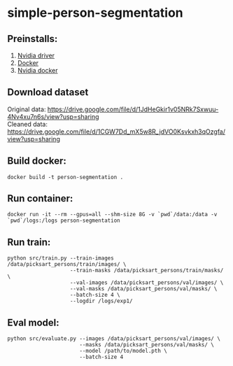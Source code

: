 # simple-person-segmentation

## Preinstalls:

1. [Nvidia driver](https://www.nvidia.ru/Download/index.aspx?lang=ru)
2. [Docker](https://docs.docker.com/engine/install/)
3. [Nvidia docker](https://github.com/NVIDIA/nvidia-docker/wiki/Installation-(Native-GPU-Support))

## Download dataset

Original data:  https://drive.google.com/file/d/1JdHeGkir1v05NRk7Sxwuu-4Nv4xu7n6s/view?usp=sharing    
Cleaned data:  https://drive.google.com/file/d/1CGW7Dd_mX5w8R_jdVO0Ksvkxh3qOzgfa/view?usp=sharing    

## Build docker:
```
docker build -t person-segmentation .
```

## Run container:
```
docker run -it --rm --gpus=all --shm-size 8G -v `pwd`/data:/data -v `pwd`/logs:/logs person-segmentation
```

## Run train:
```
python src/train.py --train-images /data/picksart_persons/train/images/ \
                    --train-masks /data/picksart_persons/train/masks/ \
                    --val-images /data/picksart_persons/val/images/ \
                    --val-masks /data/picksart_persons/val/masks/ \
                    --batch-size 4 \
                    --logdir /logs/exp1/
```

## Eval model:
```
python src/evaluate.py --images /data/picksart_persons/val/images/ \
                       --masks /data/picksart_persons/val/masks/ \
                       --model /path/to/model.pth \
                       --batch-size 4
```